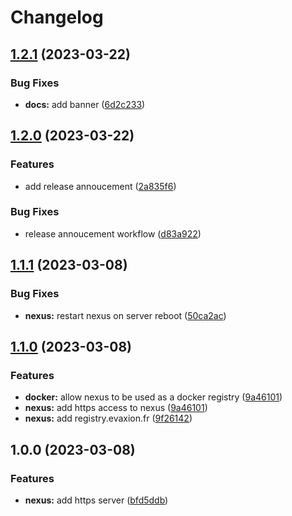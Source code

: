 # Changelog

## [1.2.1](https://github.com/evantill/evaxion-nexus/compare/v1.2.0...v1.2.1) (2023-03-22)


### Bug Fixes

* **docs:** add banner ([6d2c233](https://github.com/evantill/evaxion-nexus/commit/6d2c2337bb2617a9e8f0a69656a1a97609b2c1be))

## [1.2.0](https://github.com/evantill/evaxion-nexus/compare/v1.1.1...v1.2.0) (2023-03-22)


### Features

* add release annoucement ([2a835f6](https://github.com/evantill/evaxion-nexus/commit/2a835f6a27082c49ed39294b47fddd3080a47bed))


### Bug Fixes

* release annoucement workflow ([d83a922](https://github.com/evantill/evaxion-nexus/commit/d83a922076ba654f03964e21eab0f6be0aff02b1))

## [1.1.1](https://github.com/evantill/evaxion-nexus/compare/v1.1.0...v1.1.1) (2023-03-08)


### Bug Fixes

* **nexus:** restart nexus on server reboot ([50ca2ac](https://github.com/evantill/evaxion-nexus/commit/50ca2acfd47b255e0bb5fde2f5b3bf551debab5c))

## [1.1.0](https://github.com/evantill/evaxion-nexus/compare/v1.0.0...v1.1.0) (2023-03-08)


### Features

* **docker:** allow nexus to be used as a docker registry ([9a46101](https://github.com/evantill/evaxion-nexus/commit/9a461016010ab709faf1e87740bb42d91c62d328))
* **nexus:** add https access to nexus ([9a46101](https://github.com/evantill/evaxion-nexus/commit/9a461016010ab709faf1e87740bb42d91c62d328))
* **nexus:** add registry.evaxion.fr ([9f26142](https://github.com/evantill/evaxion-nexus/commit/9f261428b5dd145bb6f68dc486fb150e3c5f017e))

## 1.0.0 (2023-03-08)


### Features

* **nexus:** add https server ([bfd5ddb](https://github.com/evantill/evaxion-nexus/commit/bfd5ddbceb9149dbb6cf58b56e64eca0b3c74c69))
